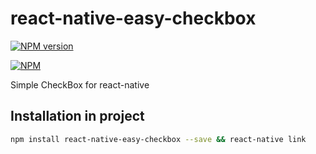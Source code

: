 # react-native-easy-checkbox

[![NPM version](https://img.shields.io/npm/v/react-native-easy-checkbox.svg?style=flat-square)](https://www.npmjs.com/package/react-native-easy-checkbox)

[![NPM](https://nodei.co/npm/react-native-easy-checkbox.png?downloads=true&downloadRank=true&stars=true)](https://nodei.co/npm/react-native-easy-checkbox/)

Simple CheckBox for react-native

## Installation in project

```bash
npm install react-native-easy-checkbox --save && react-native link
```
